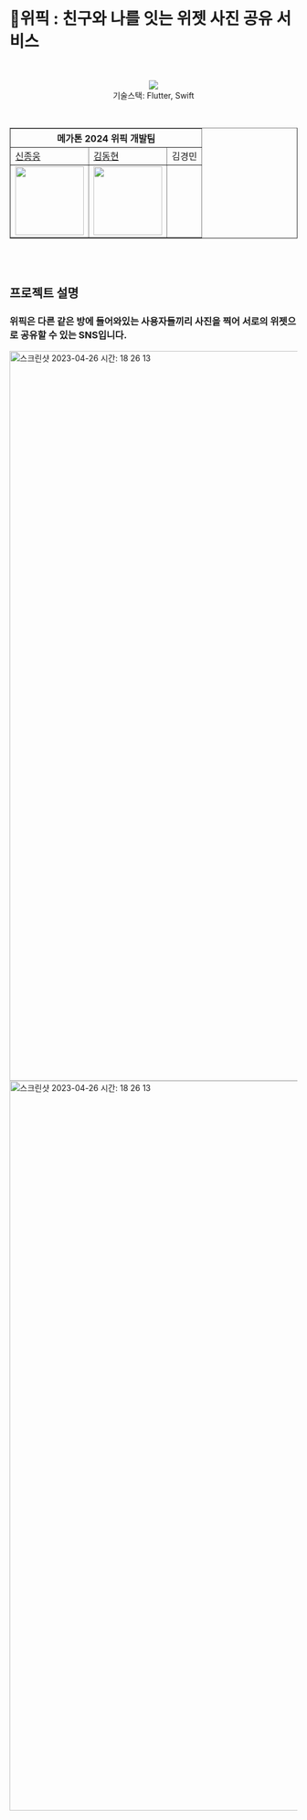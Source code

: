 # 위픽 : 친구와 나를 잇는 위젯 사진 공유 서비스

<br/>
</div>


<p align="center">
    <img src="https://skillicons.dev/icons?i=flutter,swift">
    <br />
    기술스택: Flutter, Swift
  </p>
<br/>
<div align="center">
    <table border="1">
        <th colspan="5">메가톤 2024 위픽 개발팀</th>
        <tr>
            <td><a href="https://github.com/ShinJongUng">신종웅</a></td>
            <td><a href="https://github.com/haroya01">김동현</a></td>
            <td>김경민</td>
        </tr>
        <tr>
            <td>
                <img src="https://avatars.githubusercontent.com/u/65454966" width='120' />
            </td>
            <td>
                <img src="https://avatars.githubusercontent.com/u/128161745?v=4" width='120' />
            </td>
            <td>
            </td>
        </tr>
    </table>
</div>
<br/>
<br/>

## 프로젝트 설명
### 위픽은 다른 같은 방에 들어와있는 사용자들끼리 사진을 찍어 서로의 위젯으로 공유할 수 있는 SNS입니다.
<img width="1278" alt="스크린샷 2023-04-26 시간: 18 26 13" src="https://cdn.discordapp.com/attachments/1091676272297513093/1206966014068400128/001.png?ex=65ddedb2&is=65cb78b2&hm=842d462e08012d0bf824ec40092e476855b4ee8e5d7262a698c6eb82d62a3519&">

<img width="1278" alt="스크린샷 2023-04-26 시간: 18 26 13" src="https://cdn.discordapp.com/attachments/1091676272297513093/1206966013674131496/002.png?ex=65ddedb2&is=65cb78b2&hm=6a94f80703dbaface42e309a3222b1c5d6199f21d7cf8cd91f82aa2d20b96243&">

